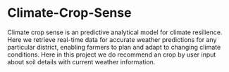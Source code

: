 # Climate-Crop-Sense
Climate crop sense is an predictive analytical model for climate resilience. Here we retrieve real-time data for accurate weather predictions for any particular district, enabling farmers to plan and adapt to changing climate conditions. Here in this project we do recommend an crop by user input about soil details with current weather information.
